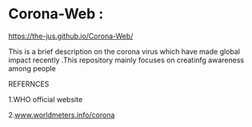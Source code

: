 # Corona-Web  : 
https://the-jus.github.io/Corona-Web/

This is a brief description on the corona virus which have made global impact recently .This repository mainly focuses on creatinfg awareness among people

REFERNCES

1.WHO official website

2.www.worldmeters.info/corona
